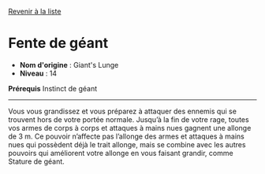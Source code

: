[Revenir à la liste](..)

# Fente de géant

 * **Nom d'origine** : Giant's Lunge
 * **Niveau** : 14


<p><strong>Prérequis</strong> Instinct de géant</p>
<hr>
<p>Vous vous grandissez et vous préparez à attaquer des ennemis qui se trouvent hors de votre portée normale. Jusqu’à la fin de votre rage, toutes vos armes de corps à corps et attaques à mains nues gagnent une allonge de 3 m. Ce pouvoir n’affecte pas l’allonge des armes et attaques à mains nues qui possèdent déjà le trait allonge, mais se combine avec les autres pouvoirs qui améliorent votre allonge en vous faisant grandir, comme Stature de géant.</p>
